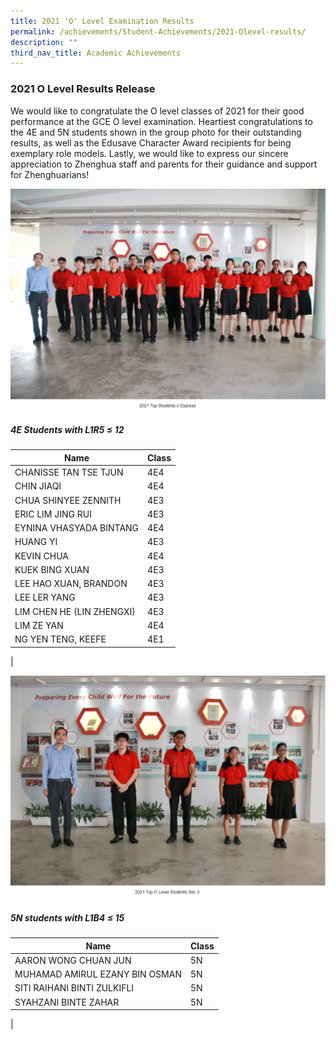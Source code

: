 ```yaml
---
title: 2021 'O' Level Examination Results
permalink: /achievements/Student-Achievements/2021-Olevel-results/
description: ""
third_nav_title: Academic Achievements
---
```

### 2021 O Level Results Release

We would like to congratulate the O level classes of 2021 for their good performance at the GCE O level examination. Heartiest congratulations to the 4E and 5N students shown in the group photo for their outstanding results, as well as the Edusave Character Award recipients for being exemplary role models. Lastly, we would like to express our sincere appreciation to Zhenghua staff and parents for their guidance and support for Zhenghuarians!

![](/images/2021%20top%20express.jpg)

##### 4E Students with L1R5 ≤ 12

| Name | Class |
|---|---|
| CHANISSE TAN TSE TJUN | 4E4 |
| CHIN JIAQI | 4E4 |
| CHUA SHINYEE ZENNITH | 4E3 |
| ERIC LIM JING RUI | 4E3 |
| EYNINA VHASYADA BINTANG | 4E4 |
| HUANG YI | 4E3 |
| KEVIN CHUA | 4E4 |
| KUEK BING XUAN | 4E3 |
| LEE HAO XUAN, BRANDON | 4E3 |
| LEE LER YANG | 4E3 |
| LIM CHEN HE (LIN ZHENGXI) | 4E3 |
| LIM ZE YAN | 4E4 |
| NG YEN TENG, KEEFE | 4E1 |
|

![](/images/2021%20sec5%20top%20students.jpg)

##### 5N students with L1B4 ≤ 15

| Name | Class |
|---|---|
| AARON WONG CHUAN JUN | 5N |
| MUHAMAD AMIRUL EZANY BIN OSMAN | 5N |
| SITI RAIHANI BINTI ZULKIFLI | 5N |
| SYAHZANI BINTE ZAHAR | 5N |
|